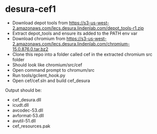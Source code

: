 desura-cef1
===========

 * Download depot tools from https://s3-us-west-2.amazonaws.com/lecs.desura.lindenlab.com/depot_tools-r1.zip
 * Extract depot_tools and ensure its added to the PATH env var
 * Download chromium from https://s3-us-west-2.amazonaws.com/lecs.desura.lindenlab.com/chromium-15.0.876.0.tar.bz2
 * Clone this repo into a folder called cef in the extracted chromium src folder
 * Should look like chromium/src/cef
 * Open command prompt to chromum/src
 * Run tools/gclient_hook.py
 * Open cef/cef.sln and build cef_desura



Output should be:
 * cef_desura.dll
 * icudt.dll
 * avcodec-53.dll
 * avformat-53.dll
 * avutil-51.dll
 * cef_resources.pak
 
